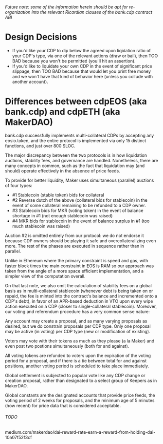 
###### Future note: some of the information herein should be apt for re-organization into the relevant Ricardian clauses of the bank.cdp contract ABI

# Design Decisions 

* If you'd like your CDP to dip below the agreed upon liqidation ratio of your CDP's type, via one of the relevant actions (draw or bail), then TOO BAD because you won't be permitted (you'll hit an assertion).
* If you'd like to liquidate your own CDP in the event of significant price slippage, then TOO BAD because that would let you print free money and we won't have that kind of behavior here (unless you collude with another account).

# Differences between cdpEOS (aka bank.cdp) and cdpETH (aka MakerDAO)

bank.cdp successfully implements multi-collateral CDPs by accepting any eosio.token, and the entire protocol is implemented via only 15 distinct functions, and just over 800 SLOC. 

The major discrepancy between the two protocols is in how
liquidation auctions, stability fees, and governance are handled. Nonetheless, there are many concepts in common, such as the fact that liquidation may (and should) operate effectively in the absence of price feeds.

To provide for better liquidity, Maker uses simultaneous (parallel) auctions of four types:

* #1 Stablecoin (stable token) bids for collateral
* #2 Reverse dutch of the above (collateral bids for stablecoin) in the event of some collateral remaining to be refunded to a CDP owner.
* #3 Stablecoin bids for MKR (voting token) in the event of balance shortage in #1 (not enough stablecoin was raised)
* #4 MKR bids for stablecoin in the event of balance surplus in #1 (too much stablecoin was raised) 

Auction #2 is omitted entirely from our protocol: we do not endorse it because CDP owners should be playing it safe and overcollateralizing even more. The rest of the phases are executed in sequence rather than in parallel. 

Unlike in Ethereum where the primary constraint is speed and gas, with faster block times the main constraint in EOS is RAM so our approach was taken from the angle of a more space efficient implementation, and a simpler view of the computation overall. 

On that last note, we also omit the calculation of stability fees on a global basis as in multi-collateral stablecoin (whenever debt is being taken on or repaid, the fee is minted into the contract's balance and incremented onto a CDP's debt), in favor of an APR-based deduction in VTO upon every wipe action executed on a CDP (closer to single-collateral stablecoin). Moreover, our voting and referendum procedure has a very common sense nature:

Any account may create a proposal, and as many varying proposals as desired, but we do constrain proposals per CDP type. Only one proposal may be active (in voting) per CDP type (new or modification of existing).

Voters may vote with their tokens as much as they please (a la Maker) and even post two postions simultaneously (both for and against).

All voting tokens are refunded to voters upon the expiration of the voting period for a proposal, and if there is a tie between total for and against positions, another voting period is scheduled to take place immediately.

Global settlement is subjected to popular vote like any CDP change or creation proposal, rather than designated to a select group of Keepers as in MakerDAO.

Global constants are the designated accounts that provide price feeds, the voting period of 2 weeks for proposals, and the minimum age of 5 minutes (how recent) for price data that is considered acceptable. 

###### TODO
medium.com/makerdao/dai-reward-rate-earn-a-reward-from-holding-dai-10a07f52f3cf